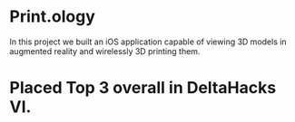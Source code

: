 # Print.ology
In this project we built an iOS application capable of viewing 3D models in augmented reality and wirelessly 3D printing them.
# Placed Top 3 overall in DeltaHacks VI.
